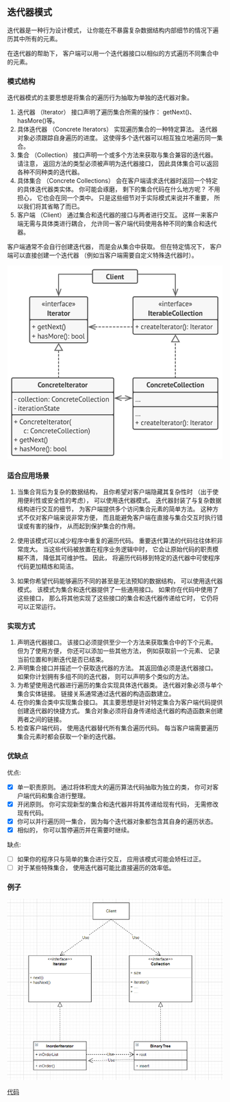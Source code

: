## 迭代器模式

迭代器是一种行为设计模式， 让你能在不暴露复杂数据结构内部细节的情况下遍历其中所有的元素。

在迭代器的帮助下， 客户端可以用一个迭代器接口以相似的方式遍历不同集合中的元素。

### 模式结构

迭代器模式的主要思想是将集合的遍历行为抽取为单独的迭代器对象。

1. 迭代器 （Iterator） 接口声明了遍历集合所需的操作： getNext()、hasMore()等。
2. 具体迭代器 （Concrete Iterators） 实现遍历集合的一种特定算法。 迭代器对象必须跟踪自身遍历的进度。 这使得多个迭代器可以相互独立地遍历同一集合。
3. 集合 （Collection） 接口声明一个或多个方法来获取与集合兼容的迭代器。 请注意， 返回方法的类型必须被声明为迭代器接口， 因此具体集合可以返回各种不同种类的迭代器。
4. 具体集合 （Concrete Collections） 会在客户端请求迭代器时返回一个特定的具体迭代器类实体。 你可能会琢磨， 剩下的集合代码在什么地方呢？ 不用担心， 它也会在同一个类中。 只是这些细节对于实际模式来说并不重要，
   所以我们将其省略了而已。
5. 客户端 （Client） 通过集合和迭代器的接口与两者进行交互。 这样一来客户端无需与具体类进行耦合， 允许同一客户端代码使用各种不同的集合和迭代器。

客户端通常不会自行创建迭代器， 而是会从集合中获取。 但在特定情况下， 客户端可以直接创建一个迭代器 （例如当客户端需要自定义特殊迭代器时）。

![迭代器模式结构](../res/iteratorPattern.png)

### 适合应用场景

1. 当集合背后为复杂的数据结构， 且你希望对客户端隐藏其复杂性时 （出于使用便利性或安全性的考虑）， 可以使用迭代器模式。 迭代器封装了与复杂数据结构进行交互的细节， 为客户端提供多个访问集合元素的简单方法。
   这种方式不仅对客户端来说非常方便， 而且能避免客户端在直接与集合交互时执行错误或有害的操作， 从而起到保护集合的作用。

2. 使用该模式可以减少程序中重复的遍历代码。 重要迭代算法的代码往往体积非常庞大。 当这些代码被放置在程序业务逻辑中时， 它会让原始代码的职责模糊不清， 降低其可维护性。 因此， 将遍历代码移到特定的迭代器中可使程序代码更加精炼和简洁。

3. 如果你希望代码能够遍历不同的甚至是无法预知的数据结构， 可以使用迭代器模式。 该模式为集合和迭代器提供了一些通用接口。 如果你在代码中使用了这些接口， 那么将其他实现了这些接口的集合和迭代器传递给它时， 它仍将可以正常运行。

### 实现方式

1. 声明迭代器接口。 该接口必须提供至少一个方法来获取集合中的下个元素。 但为了使用方便， 你还可以添加一些其他方法， 例如获取前一个元素、 记录当前位置和判断迭代是否已结束。
2. 声明集合接口并描述一个获取迭代器的方法。 其返回值必须是迭代器接口。 如果你计划拥有多组不同的迭代器， 则可以声明多个类似的方法。
3. 为希望使用迭代器进行遍历的集合实现具体迭代器类。 迭代器对象必须与单个集合实体链接。 链接关系通常通过迭代器的构造函数建立。
4. 在你的集合类中实现集合接口。 其主要思想是针对特定集合为客户端代码提供创建迭代器的快捷方式。 集合对象必须将自身传递给迭代器的构造函数来创建两者之间的链接。
5. 检查客户端代码， 使用迭代器替代所有集合遍历代码。 每当客户端需要遍历集合元素时都会获取一个新的迭代器。

### 优缺点

优点:

- [x]  单一职责原则。 通过将体积庞大的遍历算法代码抽取为独立的类， 你可对客户端代码和集合进行整理。
- [x]  开闭原则。 你可实现新型的集合和迭代器并将其传递给现有代码， 无需修改现有代码。
- [x]  你可以并行遍历同一集合， 因为每个迭代器对象都包含其自身的遍历状态。
- [x]  相似的， 你可以暂停遍历并在需要时继续。

缺点:

- [ ]  如果你的程序只与简单的集合进行交互， 应用该模式可能会矫枉过正。
- [ ]  对于某些特殊集合， 使用迭代器可能比直接遍历的效率低。

### 例子

![iteratorPatternExample](../res/iteratorPatternExample.png)

[代码](../../main/java/behavioral/iterator)